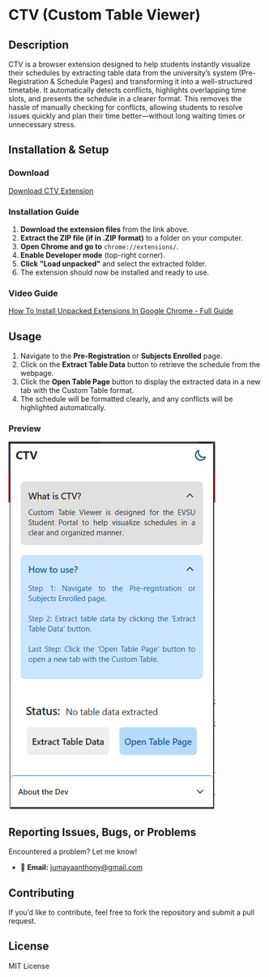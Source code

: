 # CTV (Custom Table Viewer)

## Description
CTV is a browser extension designed to help students instantly visualize their schedules by extracting table data from the university’s system (Pre-Registration & Schedule Pages) and transforming it into a well-structured timetable. It automatically detects conflicts, highlights overlapping time slots, and presents the schedule in a clearer format. This removes the hassle of manually checking for conflicts, allowing students to resolve issues quickly and plan their time better—without long waiting times or unnecessary stress.

## Installation & Setup

### Download
[Download CTV Extension](https://github.com/pablojabb/CustomTableViewer/releases/tag/v1.0.0)

### Installation Guide
1. **Download the extension files** from the link above.
2. **Extract the ZIP file (if in .ZIP format)** to a folder on your computer.
3. **Open Chrome and go to** `chrome://extensions/`.
4. **Enable Developer mode** (top-right corner).
5. **Click "Load unpacked"** and select the extracted folder.
6. The extension should now be installed and ready to use.

### Video Guide
[How To Install Unpacked Extensions In Google Chrome - Full Guide](https://youtu.be/NH5CPm9pyts?si=mrQzDJGgTOjDVLN3)

## Usage
1. Navigate to the **Pre-Registration** or **Subjects Enrolled** page.
2. Click on the **Extract Table Data** button to retrieve the schedule from the webpage.
3. Click the **Open Table Page** button to display the extracted data in a new tab with the Custom Table format.
4. The schedule will be formatted clearly, and any conflicts will be highlighted automatically.

### Preview
![CTV Preview](CTV/preview.png)

## Reporting Issues, Bugs, or Problems
Encountered a problem? Let me know!

- 📧 **Email:** jumayaanthony@gmail.com  

## Contributing
If you’d like to contribute, feel free to fork the repository and submit a pull request.

## License
MIT License
